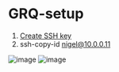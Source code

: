# GRQ-setup
1. [Create SSH key](https://docs.github.com/en/authentication/connecting-to-github-with-ssh)
2. ssh-copy-id nigel@10.0.0.11

![image](https://github.com/user-attachments/assets/d6b039fc-2926-4999-bfa1-e9c7e67b60e8)
![image](https://github.com/user-attachments/assets/7c7d3348-fe7b-4e77-b1be-6fb2d1729b3d)

